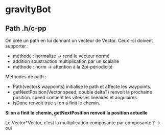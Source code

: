gravityBot
==========

Path .h/c-pp
------------

On créé un path en lui donnant un vecteur de Vector. Ceux -ci doivent supporter :
- méthode : normalize -> rend le vecteur normé
- addition soustraction multiplication par un scalaire
- méthode : norm -> attention à la 2pi-périodicité

Méthodes de path :
- Path(vector<Position>& waypoints) initialise le path et affecte les waypoints.
- getNextPosition(Vector speed, double deltaT) renvoit la prochaine position. speed contient les vitesses linéaires et angulaires.
- isDone renvoit true si on a finit le chemin.

**Si on a finit le chemin, getNextPosition renvoit la position actuelle**


Le Vector*Vector, c'est la multiplication composante par composante ?
-> oui

